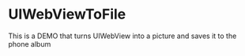 # UIWebViewToFile
This is a DEMO that turns UIWebView into a picture and saves it to the phone album
